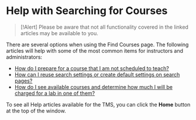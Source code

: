 # Help with Searching for Courses

> [!Alert] Please be aware that not all functionality covered in the linked articles may be available to you.

There are several options when using the Find Courses page. The following articles will help with some of the most common items for instructors and administrators: 

- [How do I prepare for a course that I am not scheduled to teach?](../instructors/instructor-prep-and-classes/prepare-for-course-not-scheduled-to-teach.md)
- [How can I reuse search settings or create default settings on search pages?](../tms-administrators/tms-fundamentals/reuse-search-settings-or-create-default-settings-on-search-pages.md)
- [How do I see available courses and determine how much I will be charged for a lab in one of them?](../tms-administrators/courses-and-activities/see-available-courses-and-determine-cost-for-lab-in-one.md)

To see all Help articles available for the TMS, you can click the **Home** button at the top of the window.
